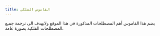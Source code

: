 ```yaml
---
title: القاموس الفلكي
---
```

يضم هذا القاموس أهم المصطلحات المذكورة في هذا الموقع ولايهدف الى ترجمة جميع المصطلحات الفلكية بصورة عامة.